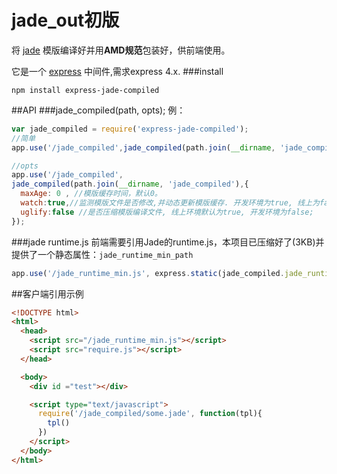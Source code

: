 # jade_out初版
将 [jade](https://github.com/jadejs/jade) 模版编译好并用**AMD规范**包装好，供前端使用。

它是一个 [express](https://github.com/strongloop/express) 中间件,需求express 4.x.
###install
```
npm install express-jade-compiled
```
##API
###jade_compiled(path, opts);
例：
```js
var jade_compiled = require('express-jade-compiled');
//简单
app.use('/jade_compiled',jade_compiled(path.join(__dirname, 'jade_compiled')));

//opts
app.use('/jade_compiled',
jade_compiled(path.join(__dirname, 'jade_compiled'),{
  maxAge: 0 , //模版缓存时间，默认0。
  watch:true,//监测模版文件是否修改,并动态更新模版缓存. 开发环境为true, 线上为false;
  uglify:false //是否压缩模版编译文件, 线上环境默认为true, 开发环境为false;
});
```
###jade runtime.js
前端需要引用Jade的runtime.js，本项目已压缩好了(3KB)并提供了一个静态属性：`jade_runtime_min_path`
```js
app.use('/jade_runtime_min.js', express.static(jade_compiled.jade_runtime_min_path));
```
##客户端引用示例
```html
<!DOCTYPE html>
<html>
  <head>
    <script src="/jade_runtime_min.js"></script>
    <script src="require.js"></script>
  </head>

  <body>
    <div id ="test"></div>

    <script type="text/javascript">
      require('/jade_compiled/some.jade', function(tpl){
        tpl()
      })
    </script>
  </body>
</html>
```




